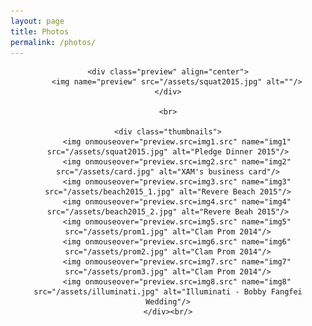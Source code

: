 ```yaml
---
layout: page
title: Photos
permalink: /photos/
---
```


<!-- <p>Created by <a target="_blank" href="http://html-tuts.com/">HTML-TUTS.com</a>. View full tutorial <a href="http://html-tuts.com/?p=2337" target="_blank">here</a>.</p> -->

<style type="text/css">
.thumbnails img {
	height: 80px;
	border: 4px solid #555;
	padding: 1px;
	margin: 0 10px 10px 0;
}

.thumbnails img:hover {
	border: 4px solid #00ccff;
	cursor:pointer;
}

.preview img {b
	padding: 1px;
	width: 600px;
}
</style>

<div class="gallery" align="center">

	<div class="preview" align="center">
		<img name="preview" src="/assets/squat2015.jpg" alt=""/>
	</div>

	<br>

	<div class="thumbnails">
		<img onmouseover="preview.src=img1.src" name="img1" src="/assets/squat2015.jpg" alt="Pledge Dinner 2015"/>
		<img onmouseover="preview.src=img2.src" name="img2" src="/assets/card.jpg" alt="XAM's business card"/>
		<img onmouseover="preview.src=img3.src" name="img3" src="/assets/beach2015_1.jpg" alt="Revere Beach 2015"/>
		<img onmouseover="preview.src=img4.src" name="img4" src="/assets/beach2015_2.jpg" alt="Revere Beah 2015"/>
		<img onmouseover="preview.src=img5.src" name="img5" src="/assets/prom1.jpg" alt="Clam Prom 2014"/>
		<img onmouseover="preview.src=img6.src" name="img6" src="/assets/prom2.jpg" alt="Clam Prom 2014"/>
		<img onmouseover="preview.src=img7.src" name="img7" src="/assets/prom3.jpg" alt="Clam Prom 2014"/>
		<img onmouseover="preview.src=img8.src" name="img8" src="/assets/illuminati.jpg" alt="Illuminati - Bobby Fangfei Wedding"/>
	</div><br/>

</div>